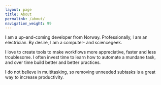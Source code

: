 ```yaml
---
layout: page
title: About
permalink: /about/
navigation_weight: 99
---
```


I am a up-and-coming developer from Norway. Professionally, I am an electrician. By desire, I am a computer- and sciencegeek.

I love to create tools to make workflows more appreciative, faster and less troublesome. I often invest time to learn how to automate a mundane task, and over time build better and better practices.

I do not believe in multitasking, so removing unneeded subtasks is a great way to increase productivity.
